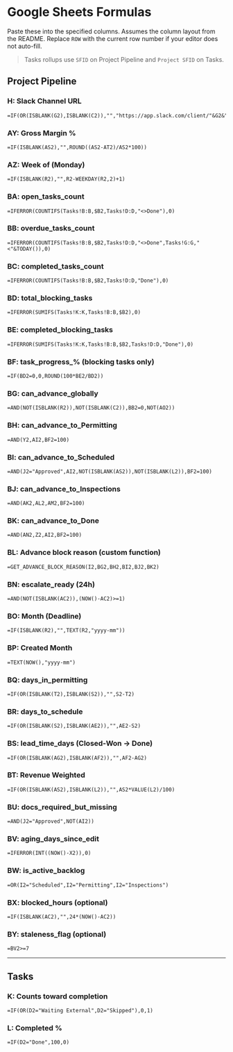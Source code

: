 # Google Sheets Formulas

Paste these into the specified columns. Assumes the column layout from the README. Replace `ROW` with the current row number if your editor does not auto-fill.

> Tasks rollups use `SFID` on Project Pipeline and `Project SFID` on Tasks.

## Project Pipeline

### H: Slack Channel URL
```
=IF(OR(ISBLANK(G2),ISBLANK(C2)),"","https://app.slack.com/client/"&G2&"/"&C2)
```

### AY: Gross Margin %
```
=IF(ISBLANK(AS2),"",ROUND((AS2-AT2)/AS2*100))
```

### AZ: Week of (Monday)
```
=IF(ISBLANK(R2),"",R2-WEEKDAY(R2,2)+1)
```

### BA: open_tasks_count
```
=IFERROR(COUNTIFS(Tasks!B:B,$B2,Tasks!D:D,"<>Done"),0)
```

### BB: overdue_tasks_count
```
=IFERROR(COUNTIFS(Tasks!B:B,$B2,Tasks!D:D,"<>Done",Tasks!G:G,"<"&TODAY()),0)
```

### BC: completed_tasks_count
```
=IFERROR(COUNTIFS(Tasks!B:B,$B2,Tasks!D:D,"Done"),0)
```

### BD: total_blocking_tasks
```
=IFERROR(SUMIFS(Tasks!K:K,Tasks!B:B,$B2),0)
```

### BE: completed_blocking_tasks
```
=IFERROR(SUMIFS(Tasks!K:K,Tasks!B:B,$B2,Tasks!D:D,"Done"),0)
```

### BF: task_progress_%  (blocking tasks only)
```
=IF(BD2=0,0,ROUND(100*BE2/BD2))
```

### BG: can_advance_globally
```
=AND(NOT(ISBLANK(R2)),NOT(ISBLANK(C2)),BB2=0,NOT(AO2))
```

### BH: can_advance_to_Permitting
```
=AND(Y2,AI2,BF2=100)
```

### BI: can_advance_to_Scheduled
```
=AND(J2="Approved",AI2,NOT(ISBLANK(AS2)),NOT(ISBLANK(L2)),BF2=100)
```

### BJ: can_advance_to_Inspections
```
=AND(AK2,AL2,AM2,BF2=100)
```

### BK: can_advance_to_Done
```
=AND(AN2,Z2,AI2,BF2=100)
```

### BL: Advance block reason (custom function)
```
=GET_ADVANCE_BLOCK_REASON(I2,BG2,BH2,BI2,BJ2,BK2)
```

### BN: escalate_ready (24h)
```
=AND(NOT(ISBLANK(AC2)),(NOW()-AC2)>=1)
```

### BO: Month (Deadline)
```
=IF(ISBLANK(R2),"",TEXT(R2,"yyyy-mm"))
```

### BP: Created Month
```
=TEXT(NOW(),"yyyy-mm")
```

### BQ: days_in_permitting
```
=IF(OR(ISBLANK(T2),ISBLANK(S2)),"",S2-T2)
```

### BR: days_to_schedule
```
=IF(OR(ISBLANK(S2),ISBLANK(AE2)),"",AE2-S2)
```

### BS: lead_time_days (Closed-Won → Done)
```
=IF(OR(ISBLANK(AG2),ISBLANK(AF2)),"",AF2-AG2)
```

### BT: Revenue Weighted
```
=IF(OR(ISBLANK(AS2),ISBLANK(L2)),"",AS2*VALUE(L2)/100)
```

### BU: docs_required_but_missing
```
=AND(J2="Approved",NOT(AI2))
```

### BV: aging_days_since_edit
```
=IFERROR(INT((NOW()-X2)),0)
```

### BW: is_active_backlog
```
=OR(I2="Scheduled",I2="Permitting",I2="Inspections")
```

### BX: blocked_hours (optional)
```
=IF(ISBLANK(AC2),"",24*(NOW()-AC2))
```

### BY: staleness_flag (optional)
```
=BV2>=7
```

---

## Tasks

### K: Counts toward completion
```
=IF(OR(D2="Waiting External",D2="Skipped"),0,1)
```

### L: Completed %
```
=IF(D2="Done",100,0)
```
